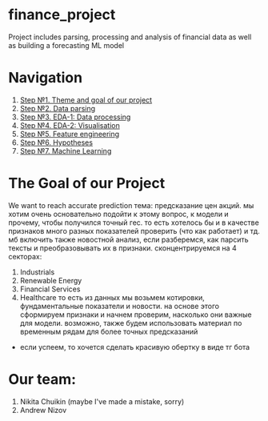 # finance_project
Project includes parsing, processing and analysis of financial data as well as building a forecasting ML model

# Navigation
1) [Step №1. Theme and goal of our project](#the-goal-of-our-project)
2) [Step №2. Data parsing](#data-parsing)
3) [Step №3. EDA-1: Data processing](#data-processing)
4) [Step №4. EDA-2: Visualisation](#visualisation)
5) [Step №5. Feature engineering](#feature-engineering)
6) [Step №6. Hypotheses](#hypotheses)
7) [Step №7. Machine Learning](#machine-learning)

   
# The Goal of our Project
We want to reach accurate prediction
тема: предсказание цен акций. 
мы хотим очень основательно подойти к этому вопрос, к модели и прочему, чтобы получился точный гес. то есть хотелось бы и в качестве признаков много разных показателей проверить (что как работает) и тд. мб включить также новостной анализ, если разберемся, как парсить тексты и преобразовывать их в признаки.
сконцентрируемся на 4 секторах: 
1) Industrials
2) Renewable Energy
3) Financial Services
4) Healthcare
то есть из данных мы возьмем котировки, фундаментальные показатели и новости.
на основе этого сформируем признаки и начнем проверим, насколько они важные для модели. возможно, также будем использовать материал по временным рядам для более точных предсказаний

+ если успеем, то хочется сделать красивую обертку в виде тг бота


# Our team:
1) Nikita Chuikin (maybe I've made a mistake, sorry)
2) Andrew Nizov
